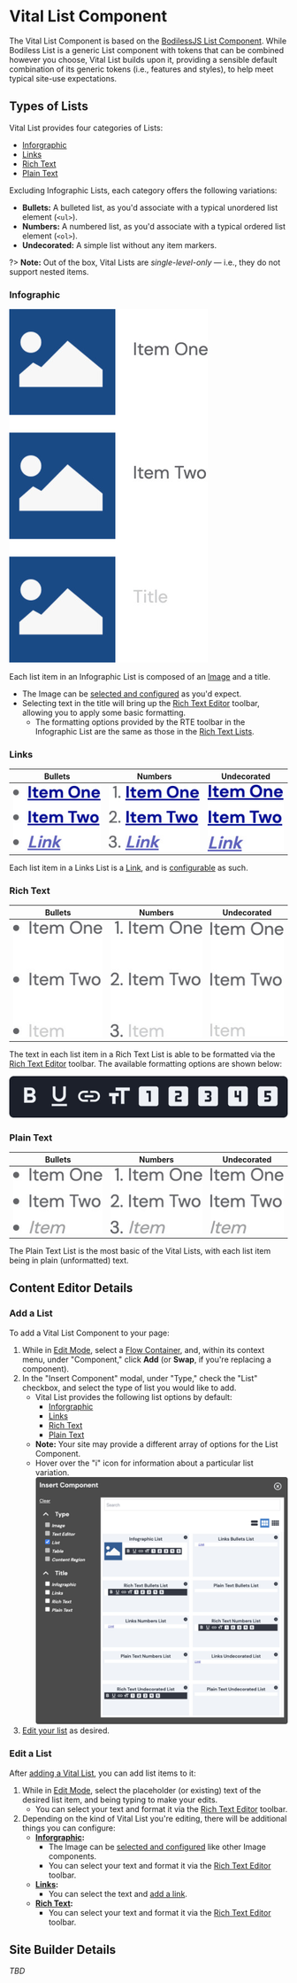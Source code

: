 # Vital List Component

The Vital List Component is based on the [BodilessJS List Component](/Components/List). While
Bodiless List is a generic List component with tokens that can be combined however you choose, Vital
List builds upon it, providing a sensible default combination of its generic tokens (i.e., features
and styles), to help meet typical site-use expectations.

## Types of Lists

Vital List provides four categories of Lists:

- [Inforgraphic](#infographic)
- [Links](#links)
- [Rich Text](#rich-text)
- [Plain Text](#plain-text)

Excluding Infographic Lists, each category offers the following variations:

- **Bullets:** A bulleted list, as you'd associate with a typical unordered list element (`<ul>`).
- **Numbers:** A numbered list, as you'd associate with a typical ordered list element (`<ol>`).
- **Undecorated:** A simple list without any item markers.

?> **Note:** Out of the box, Vital Lists are _single-level-only_ — i.e., they do not support nested
items.

### Infographic

![Infographics List](./assets/InfographicList.jpg ':size=180')

Each list item in an Infographic List is composed of an [Image](/Components/Image/) and a title.

- The Image can be [selected and configured](/Components/Image/#select-and-configure-an-image) as
  you'd expect.
- Selecting text in the title will bring up the [Rich Text Editor](/Components/Editors/RichText)
  toolbar, allowing you to apply some basic formatting.
  - The formatting options provided by the RTE toolbar in the Infographic List are the same as those
    in the [Rich Text Lists](#rich-text).

### Links

| Bullets | Numbers | Undecorated |
|:-------:|:-------:|:-----------:|
| ![Links Bullets List](./assets/LinksBulletsList.jpg ':size=86') | ![Links Number List](./assets/LinksNumbersList.jpg ':size=88') | ![Links Undecorated List](./assets/LinksUndecoratedList.jpg ':size=72') |

Each list item in a Links List is a [Link](/Components/Link/), and is
[configurable](/Components/Link/#add-a-link-to-a-component) as such.

### Rich Text

| Bullets | Numbers | Undecorated |
|:-------:|:-------:|:-----------:|
| ![Rich Text Bullets List](./assets/RichTextBulletsList.jpg ':size=82') | ![Rich Text Numbers List](./assets/RichTextNumbersList.jpg ':size=84') | ![Rich Text Undecorated List](./assets/RichTextUndecoratedList.jpg ':size=67') |

The text in each list item in a Rich Text List is able to be formatted via the [Rich Text
Editor](/Components/Editors/RichText) toolbar. The available formatting options are shown below:

![Rich Text Editor Toolbar](./assets/RTEToolbar.jpg ':size=318')

### Plain Text

| Bullets | Numbers | Undecorated |
|:-------:|:-------:|:-----------:|
| ![Plain Text Bullets List](./assets/PlainTextBulletsList.jpg ':size=82') | ![Plain Text Numbers List](./assets/PlainTextNumbersList.jpg ':size=84') | ![Plain Text Undecorated List](./assets/PlainTextUndecoratedList.jpg ':size=67') |

The Plain Text List is the most basic of the Vital Lists, with each list item being in plain
(unformatted) text.

## Content Editor Details

### Add a List

To add a Vital List Component to your page:

01. While in [Edit Mode](/ContentEditorUserGuide/#edit-mode), select a [Flow
    Container](/Components/FlowContainer/), and, within its context menu, under "Component," click
    **Add** (or **Swap**, if you're replacing a component).
01. In the "Insert Component" modal, under "Type," check the "List" checkbox, and select the type
    of list you would like to add.
    - Vital List provides the following list options by default:
      - [Inforgraphic](#infographic)
      - [Links](#links)
      - [Rich Text](#rich-text)
      - [Plain Text](#plain-text)
    - **Note:** Your site may provide a different array of options for the List Component.
    - Hover over the "i" icon for information about a particular list variation.  
    ![Add a Vital List Component](./assets/AddVitalListComponent.jpg)
01. [Edit your list](#edit-a-list) as desired.

### Edit a List

After [adding a Vital List](#add-a-list), you can add list items to it:

01. While in [Edit Mode](/ContentEditorUserGuide/#edit-mode), select the placeholder (or existing)
    text of the desired list item, and being typing to make your edits.
    - You can select your text and format it via the [Rich Text Editor](/Components/Editors/RichText) toolbar.
01. Depending on the kind of Vital List you're editing, there will be additional things you can
    configure:
    - **[Inforgraphic](#infographic):**
      - The Image can be [selected and configured](/Components/Image/#select-and-configure-an-image)
        like other Image components.
      - You can select your text and format it via the [Rich Text
        Editor](/Components/Editors/RichText) toolbar.
    - **[Links](#links):**
      - You can select the text and [add a link](/Components/Link/#add-a-link-to-a-component).
    - **[Rich Text](#rich-text):**
      - You can select your text and format it via the [Rich Text
        Editor](/Components/Editors/RichText) toolbar.

## Site Builder Details

_TBD_
